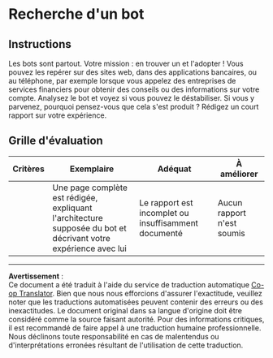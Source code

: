 <!--
CO_OP_TRANSLATOR_METADATA:
{
  "original_hash": "1d7583e8046dacbb0c056d5ba0a71b16",
  "translation_date": "2025-09-04T00:48:59+00:00",
  "source_file": "6-NLP/1-Introduction-to-NLP/assignment.md",
  "language_code": "fr"
}
-->
# Recherche d'un bot

## Instructions

Les bots sont partout. Votre mission : en trouver un et l'adopter ! Vous pouvez les repérer sur des sites web, dans des applications bancaires, ou au téléphone, par exemple lorsque vous appelez des entreprises de services financiers pour obtenir des conseils ou des informations sur votre compte. Analysez le bot et voyez si vous pouvez le déstabiliser. Si vous y parvenez, pourquoi pensez-vous que cela s'est produit ? Rédigez un court rapport sur votre expérience.

## Grille d'évaluation

| Critères | Exemplaire                                                                                                     | Adéquat                                     | À améliorer           |
| -------- | ------------------------------------------------------------------------------------------------------------- | ------------------------------------------ | --------------------- |
|          | Une page complète est rédigée, expliquant l'architecture supposée du bot et décrivant votre expérience avec lui | Le rapport est incomplet ou insuffisamment documenté | Aucun rapport n'est soumis |

---

**Avertissement** :  
Ce document a été traduit à l'aide du service de traduction automatique [Co-op Translator](https://github.com/Azure/co-op-translator). Bien que nous nous efforcions d'assurer l'exactitude, veuillez noter que les traductions automatisées peuvent contenir des erreurs ou des inexactitudes. Le document original dans sa langue d'origine doit être considéré comme la source faisant autorité. Pour des informations critiques, il est recommandé de faire appel à une traduction humaine professionnelle. Nous déclinons toute responsabilité en cas de malentendus ou d'interprétations erronées résultant de l'utilisation de cette traduction.